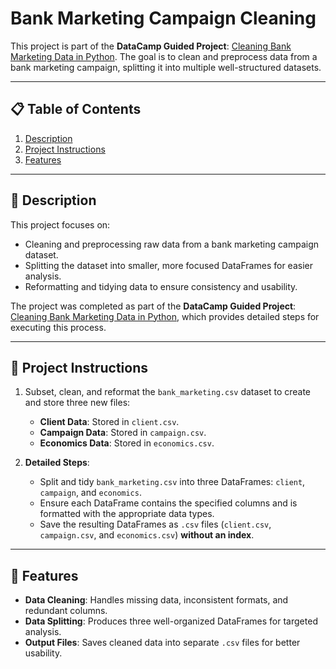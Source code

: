 # Bank Marketing Campaign Cleaning

This project is part of the **DataCamp Guided Project**: [Cleaning Bank Marketing Data in Python](https://app.datacamp.com/learn/projects/1613). The goal is to clean and preprocess data from a bank marketing campaign, splitting it into multiple well-structured datasets.

---

## 📋 Table of Contents
1. [Description](#description)
2. [Project Instructions](#project-instructions)
3. [Features](#features)

---

## 📝 Description

This project focuses on:
- Cleaning and preprocessing raw data from a bank marketing campaign dataset.
- Splitting the dataset into smaller, more focused DataFrames for easier analysis.
- Reformatting and tidying data to ensure consistency and usability.

The project was completed as part of the **DataCamp Guided Project**: [Cleaning Bank Marketing Data in Python](https://app.datacamp.com/learn/projects/1613), which provides detailed steps for executing this process.

---

## 📂 Project Instructions

1. Subset, clean, and reformat the `bank_marketing.csv` dataset to create and store three new files:
   - **Client Data**: Stored in `client.csv`.
   - **Campaign Data**: Stored in `campaign.csv`.
   - **Economics Data**: Stored in `economics.csv`.

2. **Detailed Steps**:
   - Split and tidy `bank_marketing.csv` into three DataFrames: `client`, `campaign`, and `economics`.
   - Ensure each DataFrame contains the specified columns and is formatted with the appropriate data types.
   - Save the resulting DataFrames as `.csv` files (`client.csv`, `campaign.csv`, and `economics.csv`) **without an index**.

---

## 🌟 Features

- **Data Cleaning**: Handles missing data, inconsistent formats, and redundant columns.
- **Data Splitting**: Produces three well-organized DataFrames for targeted analysis.
- **Output Files**: Saves cleaned data into separate `.csv` files for better usability.
